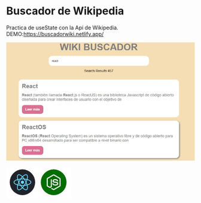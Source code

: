 # Buscador de Wikipedia
Practica de useState con la Api de Wikipedia.
DEMO:https://buscadorwiki.netlify.app/

![](img/wiki.jpg)

![](img/ReactNode.jpg)


